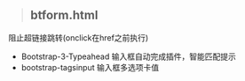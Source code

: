 > ## btform.html 
阻止超链接跳转(onclick在href之前执行)
* Bootstrap-3-Typeahead 输入框自动完成插件，智能匹配提示
* bootstrap-tagsinput 输入框多选项卡值
